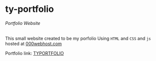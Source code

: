 # ty-portfolio

###### Portfolio Website 
This small website created to be my porfolio
Using `HTML` and `CSS` and `js`
hosted at [000webhost.com](https://ae.000webhost.com/)


Portfolio link: [TYPORTFOLIO](https://myportfolioty.000webhostapp.com/)

